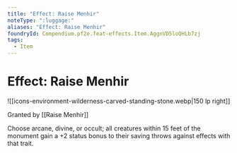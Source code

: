 ```yaml
---
title: "Effect: Raise Menhir"
noteType: ":luggage:"
aliases: "Effect: Raise Menhir"
foundryId: Compendium.pf2e.feat-effects.Item.AggnVD5loQHLb7zj
tags:
  - Item
---
```


# Effect: Raise Menhir
![[icons-environment-wilderness-carved-standing-stone.webp|150 lp right]]

Granted by [[Raise Menhir]]

Choose arcane, divine, or occult; all creatures within 15 feet of the monument gain a +2 status bonus to their saving throws against effects with that trait.
